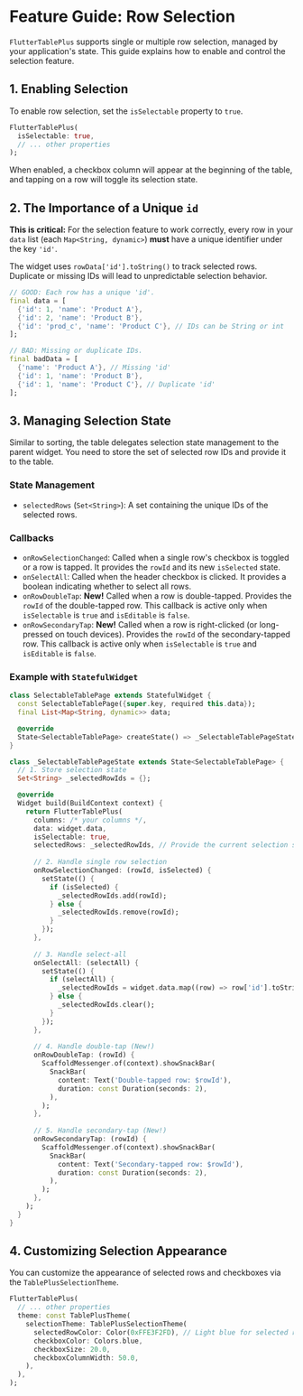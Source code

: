 # Feature Guide: Row Selection

`FlutterTablePlus` supports single or multiple row selection, managed by your application's state. This guide explains how to enable and control the selection feature.

## 1. Enabling Selection

To enable row selection, set the `isSelectable` property to `true`.

```dart
FlutterTablePlus(
  isSelectable: true,
  // ... other properties
);
```

When enabled, a checkbox column will appear at the beginning of the table, and tapping on a row will toggle its selection state.

## 2. The Importance of a Unique `id`

**This is critical:** For the selection feature to work correctly, every row in your `data` list (each `Map<String, dynamic>`) **must** have a unique identifier under the key `'id'`.

The widget uses `rowData['id'].toString()` to track selected rows. Duplicate or missing IDs will lead to unpredictable selection behavior.

```dart
// GOOD: Each row has a unique 'id'.
final data = [
  {'id': 1, 'name': 'Product A'},
  {'id': 2, 'name': 'Product B'},
  {'id': 'prod_c', 'name': 'Product C'}, // IDs can be String or int
];

// BAD: Missing or duplicate IDs.
final badData = [
  {'name': 'Product A'}, // Missing 'id'
  {'id': 1, 'name': 'Product B'},
  {'id': 1, 'name': 'Product C'}, // Duplicate 'id'
];
```

## 3. Managing Selection State

Similar to sorting, the table delegates selection state management to the parent widget. You need to store the set of selected row IDs and provide it to the table.

### State Management

- `selectedRows` (`Set<String>`): A set containing the unique IDs of the selected rows.

### Callbacks

- `onRowSelectionChanged`: Called when a single row's checkbox is toggled or a row is tapped. It provides the `rowId` and its new `isSelected` state.
- `onSelectAll`: Called when the header checkbox is clicked. It provides a boolean indicating whether to select all rows.
- `onRowDoubleTap`: **New!** Called when a row is double-tapped. Provides the `rowId` of the double-tapped row. This callback is active only when `isSelectable` is `true` and `isEditable` is `false`.
- `onRowSecondaryTap`: **New!** Called when a row is right-clicked (or long-pressed on touch devices). Provides the `rowId` of the secondary-tapped row. This callback is active only when `isSelectable` is `true` and `isEditable` is `false`.

### Example with `StatefulWidget`

```dart
class SelectableTablePage extends StatefulWidget {
  const SelectableTablePage({super.key, required this.data});
  final List<Map<String, dynamic>> data;

  @override
  State<SelectableTablePage> createState() => _SelectableTablePageState();
}

class _SelectableTablePageState extends State<SelectableTablePage> {
  // 1. Store selection state
  Set<String> _selectedRowIds = {};

  @override
  Widget build(BuildContext context) {
    return FlutterTablePlus(
      columns: /* your columns */,
      data: widget.data,
      isSelectable: true,
      selectedRows: _selectedRowIds, // Provide the current selection state
      
      // 2. Handle single row selection
      onRowSelectionChanged: (rowId, isSelected) {
        setState(() {
          if (isSelected) {
            _selectedRowIds.add(rowId);
          } else {
            _selectedRowIds.remove(rowId);
          }
        });
      },
      
      // 3. Handle select-all
      onSelectAll: (selectAll) {
        setState(() {
          if (selectAll) {
            _selectedRowIds = widget.data.map((row) => row['id'].toString()).toSet();
          } else {
            _selectedRowIds.clear();
          }
        });
      },
      
      // 4. Handle double-tap (New!)
      onRowDoubleTap: (rowId) {
        ScaffoldMessenger.of(context).showSnackBar(
          SnackBar(
            content: Text('Double-tapped row: $rowId'),
            duration: const Duration(seconds: 2),
          ),
        );
      },
      
      // 5. Handle secondary-tap (New!)
      onRowSecondaryTap: (rowId) {
        ScaffoldMessenger.of(context).showSnackBar(
          SnackBar(
            content: Text('Secondary-tapped row: $rowId'),
            duration: const Duration(seconds: 2),
          ),
        );
      },
    );
  }
}
```

## 4. Customizing Selection Appearance

You can customize the appearance of selected rows and checkboxes via the `TablePlusSelectionTheme`.

```dart
FlutterTablePlus(
  // ... other properties
  theme: const TablePlusTheme(
    selectionTheme: TablePlusSelectionTheme(
      selectedRowColor: Color(0xFFE3F2FD), // Light blue for selected rows
      checkboxColor: Colors.blue,
      checkboxSize: 20.0,
      checkboxColumnWidth: 50.0,
    ),
  ),
);
```